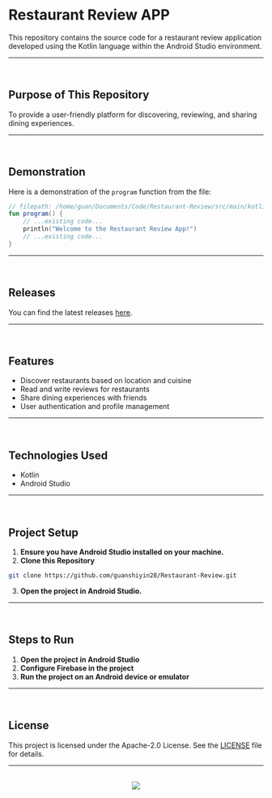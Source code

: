 # Restaurant Review APP

This repository contains the source code for a restaurant review application developed using the Kotlin language within the Android Studio environment.

<hr><br>

## Purpose of This Repository

To provide a user-friendly platform for discovering, reviewing, and sharing dining experiences.

<hr><br>

## Demonstration

Here is a demonstration of the `program` function from the file:

```kotlin
// filepath: /home/guan/Documents/Code/Restaurant-Review/src/main/kotlin/com/example/restaurantreview/MainActivity.kt
fun program() {
    // ...existing code...
    println("Welcome to the Restaurant Review App!")
    // ...existing code...
}
```

<hr><br>

## Releases

You can find the latest releases [here](https://github.com/guanshiyin28/Restaurant-Review/releases).

<hr><br>

## Features

- Discover restaurants based on location and cuisine
- Read and write reviews for restaurants
- Share dining experiences with friends
- User authentication and profile management

<hr><br>

## Technologies Used

- Kotlin
- Android Studio

<hr><br>

## Project Setup

1. **Ensure you have Android Studio installed on your machine.**
2. **Clone this Repository**

```bash
git clone https://github.com/guanshiyin28/Restaurant-Review.git
```

3. **Open the project in Android Studio.**

<hr><br>

## Steps to Run

1. **Open the project in Android Studio**
2. **Configure Firebase in the project**
3. **Run the project on an Android device or emulator**

<hr><br>

## License

This project is licensed under the Apache-2.0 License. See the [LICENSE](LICENSE) file for details.

<hr><br>

<div align="center">
   <a href="https://www.instagram.com/guanshiyin_/">
      <img src="https://capsule-render.vercel.app/api?type=waving&height=200&color=100:393E46,20:F7F7F7&section=footer&reversal=false&textBg=false&fontAlignY=50&descAlign=48&descAlignY=59"/>
   </a>
</div>
